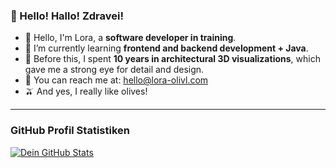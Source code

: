 
### 👋 Hello! Hallo! Zdravei!

* 👋 Hello, I'm Lora, a **software developer in training**.
* 🌱  I’m currently learning **frontend and backend development + Java**.
* 🎨 Before this, I spent **10 years in architectural 3D visualizations**, which gave me a strong eye for detail and design.
* 📧 You can reach me at: hello@lora-olivl.com 
* 🫒 And yes, I really like olives!

---

### GitHub Profil Statistiken

[![Dein GitHub Stats](https://github-readme-stats.vercel.app/api?username=**DEIN_GITHUB_BENUTZERNAME**&show_icons=true&hide_title=true&hide=issues,prs&theme=dark&include_all_commits=true&count_private=true)](https://github.com/**DEIN_GITHUB_BENUTZERNAME**)


